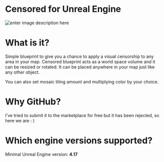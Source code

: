 Censored for Unreal Engine
===================
![enter image description here](http://public.sumfx.net/i/assets/censored_github_1.jpg)

What is it?
===================

Simple blueprint to give you a chance to apply a visual censorship to any area in your map. Censored blueprint acts as a world space volume and it can be resized or rotated. It can be placed anywhere in your map just like any other object. 

You can also set mosaic tiling amount and multiplying color by your choice.

Why GitHub?
===================

I've tried to submit it to the marketplace for free but it has been rejected, so here we are : )

Which engine versions supported?
===================

Minimal Unreal Engine version: **4.17**
